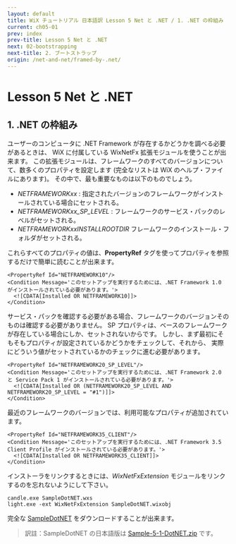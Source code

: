 ```yaml
---
layout: default
title: WiX チュートリアル 日本語訳 Lesson 5 Net と .NET / 1. .NET の枠組み
current: ch05-01
prev: index
prev-title: Lesson 5 Net と .NET
next: 02-bootstrapping
next-title: 2. ブートストラップ
origin: /net-and-net/framed-by-.net/
---
```

#  Lesson 5 Net と .NET

## 1. .NET の枠組み

ユーザーのコンピュータに .NET Framework が存在するかどうかを調べる必要があるときは、
WiX に付属している WixNetFx 拡張モジュールを使うことが出来ます。
この拡張モジュールは、フレームワークのすべてのバージョンについて、数多くのプロパティを設定します
(完全なリストは WiX のヘルプ・ファイルにあります)。
その中で、最も重要なものは以下のものでしょう。

- *NETFRAMEWORKxx* :
  指定されたバージョンのフレームワークがインストールされている場合にセットされる。
- *NETFRAMEWORKxx_SP_LEVEL* :
  フレームワークのサービス・パックのレベルがセットされる。
- *NETFRAMEWORKxxINSTALLROOTDIR*
  フレームワークのインストール・フォルダがセットされる。

これらすべてのプロパティの値は、**PropertyRef** タグを使ってプロパティを参照するだけで簡単に読むことが出来ます。

    <PropertyRef Id="NETFRAMEWORK10"/>
    <Condition Message='このセットアップを実行するためには、.NET Framework 1.0 がインストールされている必要があります。'>
      <![CDATA[Installed OR NETFRAMEWORK10]]>
    </Condition>

サービス・パックを確認する必要がある場合、フレームワークのバージョンそのものは確認する必要がありません。
SP プロパティは、ベースのフレームワークが存在している場合にしか、セットされないからです。
しかし、まず最初にそもそもプロパティが設定されているかどうかをチェックして、それから、
実際にどういう値がセットされているかのチェックに進む必要があります。

    <PropertyRef Id="NETFRAMEWORK20_SP_LEVEL"/>
    <Condition Message='このセットアップを実行するためには、.NET Framework 2.0 と Service Pack 1 がインストールされている必要があります。'>
      <![CDATA[Installed OR (NETFRAMEWORK20_SP_LEVEL AND NETFRAMEWORK20_SP_LEVEL = "#1")]]>
    </Condition>

最近のフレームワークのバージョンでは、利用可能なプロパティが追加されています。

    <PropertyRef Id="NETFRAMEWORK35_CLIENT"/>
    <Condition Message='このセットアップを実行するためには、.NET Framework 3.5 Client Profile がインストールされている必要があります。'>
      <![CDATA[Installed OR NETFRAMEWORK35_CLIENT]]>
    </Condition>

インストーラをリンクするときには、*WixNetFxExtension* モジュールをリンクするのを忘れないようにして下さい。

    candle.exe SampleDotNET.wxs
    light.exe -ext WixNetFxExtension SampleDotNET.wixobj

完全な [SampleDotNET](https://www.firegiant.com/system/files/samples/SampleDotNET.zip) をダウンロードすることが出来ます。

> 訳註：SampleDotNET の日本語版は [Sample-5-1-DotNET.zip](/samples/Sample-5-1-DotNET.zip) です。